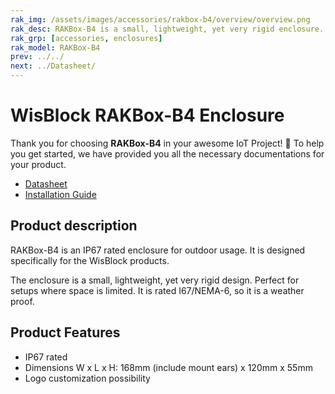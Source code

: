 ```yaml
---
rak_img: /assets/images/accessories/rakbox-b4/overview/overview.png
rak_desc: RAKBox-B4 is a small, lightweight, yet very rigid enclosure.  It is IP67 rated enclosure for outdoor usage
rak_grp: [accessories, enclosures]
rak_model: RAKBox-B4
prev: ../../
next: ../Datasheet/
---
```


# WisBlock RAKBox-B4 Enclosure

Thank you for choosing **RAKBox-B4** in your awesome IoT Project! 🎉 To help you get started, we have provided you all the necessary documentations for your product.

- [Datasheet](../Datasheet/)
- [Installation Guide](../Installation/)

## Product description
RAKBox-B4 is an IP67 rated enclosure for outdoor usage. It is designed specifically for the WisBlock products.

The enclosure is a small, lightweight, yet very rigid design. Perfect for setups where space is limited. It is rated I67/NEMA-6, so it is a weather proof.

## Product Features

- IP67 rated
- Dimensions W x L x H: 168mm (include mount ears) x 120mm x 55mm
- Logo customization possibility
